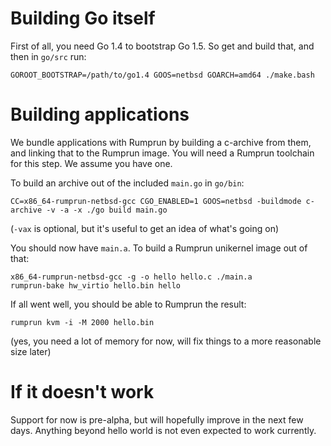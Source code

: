 Building Go itself
==================

First of all, you need Go 1.4 to bootstrap Go 1.5.  So get and build that,
and then in `go/src` run:

```
GOROOT_BOOTSTRAP=/path/to/go1.4 GOOS=netbsd GOARCH=amd64 ./make.bash
```

Building applications
=====================

We bundle applications with Rumprun by building a c-archive from them,
and linking that to the Rumprun image.  You will need a Rumprun toolchain
for this step.  We assume you have one.

To build an archive out of the included `main.go` in `go/bin`:

```
CC=x86_64-rumprun-netbsd-gcc CGO_ENABLED=1 GOOS=netbsd -buildmode c-archive -v -a -x ./go build main.go
```

(`-vax` is optional, but it's useful to get an idea of what's going on)

You should now have `main.a`.  To build a Rumprun unikernel image out
of that:

```
x86_64-rumprun-netbsd-gcc -g -o hello hello.c ./main.a
rumprun-bake hw_virtio hello.bin hello
```

If all went well, you should be able to Rumprun the result:

```
rumprun kvm -i -M 2000 hello.bin
```

(yes, you need a lot of memory for now, will fix things to a more
reasonable size later)


If it doesn't work
==================

Support for now is pre-alpha, but will hopefully improve in the next few
days.  Anything beyond hello world is not even expected to work currently.
